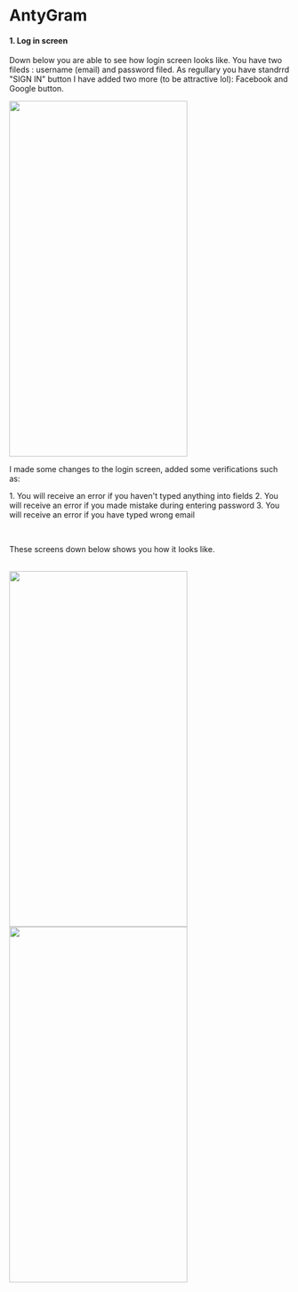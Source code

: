 # AntyGram


<h4>1. Log in screen</h4>

<p>Down below you are able to see how login screen looks like. You have two fileds : username (email) and password filed. As regullary you have standrrd "SIGN IN" button I have added two more (to be attractive lol): Facebook and Google button.</p>
<img src="https://i.imgur.com/a2tISS3.png" width="320" height="640">
<br>

<p>I made some changes to the login screen, added some verifications such as:</p>
1. You will receive an error if you haven't typed anything into fields
2. You will receive an error if you made mistake during entering password
3. You will receive an error if you have typed wrong email</p>
<br>
<p>These screens down below shows you how it looks like.</p>
<br>
<img src="https://i.imgur.com/4lYOd2j.png" width="320" height="640">
<br>
<img src="https://i.imgur.com/NZETq7T.png" width="320" height="640">

